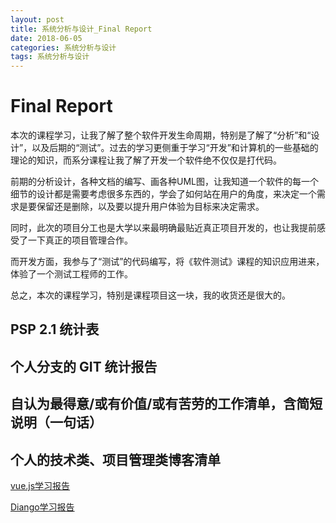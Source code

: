 ```yaml
---
layout: post
title: 系统分析与设计_Final Report
date: 2018-06-05
categories: 系统分析与设计
tags: 系统分析与设计
---
```

# Final Report
本次的课程学习，让我了解了整个软件开发生命周期，特别是了解了“分析”和“设计”，以及后期的“测试”。过去的学习更侧重于学习“开发”和计算机的一些基础的理论的知识，而系分课程让我了解了开发一个软件绝不仅仅是打代码。

前期的分析设计，各种文档的编写、画各种UML图，让我知道一个软件的每一个细节的设计都是需要考虑很多东西的，学会了如何站在用户的角度，来决定一个需求是要保留还是删除，以及要以提升用户体验为目标来决定需求。

同时，此次的项目分工也是大学以来最明确最贴近真正项目开发的，也让我提前感受了一下真正的项目管理合作。

而开发方面，我参与了“测试”的代码编写，将《软件测试》课程的知识应用进来，体验了一个测试工程师的工作。

总之，本次的课程学习，特别是课程项目这一块，我的收货还是很大的。

## PSP 2.1 统计表
## 个人分支的 GIT 统计报告
## 自认为最得意/或有价值/或有苦劳的工作清单，含简短说明（一句话）
## 个人的技术类、项目管理类博客清单
[vue.js学习报告](https://xuex1997.github.io/系统分析与设计/2018/04/15/Vue-学习报告/)

[Diango学习报告](https://xuex1997.github.io/系统分析与设计/2018/04/29/Diango-学习报告/)